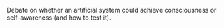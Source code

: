 Debate on whether an artificial system could achieve consciousness or self-awareness (and how to test it).
